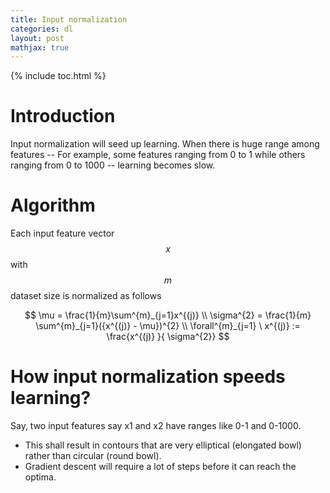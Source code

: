 ```yaml
---
title: Input normalization
categories: dl
layout: post
mathjax: true
---
```


{% include toc.html %}

# Introduction

Input normalization will seed up learning. When there is huge range among features -- For example, some features ranging from 0 to 1 while others ranging from 0 to 1000 -- learning becomes slow.



# Algorithm

Each input feature vector $$x$$ with $$m$$ dataset size is normalized as follows

$$
\mu = \frac{1}{m}\sum^{m}_{j=1}x^{(j)} \\
\sigma^{2} = \frac{1}{m} \sum^{m}_{j=1}({x^{(j)} - \mu})^{2} \\
\forall^{m}_{j=1} \ x^{(j)} := \frac{x^{(j)} }{ \sigma^{2}}
$$

# How input normalization speeds learning?

Say, two input features say x1 and x2 have ranges like 0-1 and 0-1000. 

- This shall result in contours that are very elliptical (elongated bowl) rather than circular (round bowl).   
- Gradient descent will require a lot of steps before it can reach the optima.